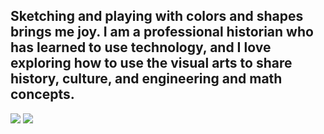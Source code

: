 
## Sketching and playing with colors and shapes brings me joy. I am a professional historian who has learned to use technology, and I love exploring how to use the visual arts to share history, culture, and engineering and math concepts.

<img class="profile-picture" src=".jpg">

<img src = "sketches/.jpg">
